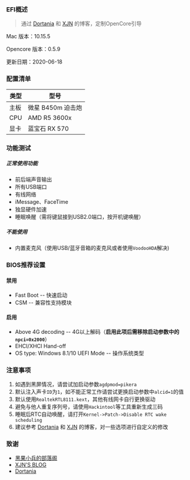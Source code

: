 ### EFI概述

> 通过 [Dortania](https://dortania.github.io/OpenCore-Desktop-Guide/AMD/zen.html) 和 [XJN](https://blog.xjn819.com/?p=543) 的博客，定制OpenCore引导

Mac 版本：10.15.5

Opencore 版本：0.5.9

更新日期：2020-06-18



### 配置清单

| 类型 | 型号              |
| ---- | ----------------- |
| 主板 | 微星 B450m 迫击炮 |
| CPU  | AMD R5 3600x      |
| 显卡 | 蓝宝石 RX 570     |



### 功能测试

##### 正常使用功能

* 前后端声音输出
* 所有USB端口
* 有线网络
* iMessage、FaceTime
* 独显硬件加速
* 睡眠唤醒（需将键鼠接到USB2.0端口，按开机键唤醒）

##### 不能使用

* 内置麦克风（使用USB/蓝牙音箱的麦克风或者使用`VoodooHDA`解决)



### BIOS推荐设置

#### 禁用

* Fast Boot -- 快速启动
* CSM -- 兼容性支持模块

#### 启用

* Above 4G decoding -- 4G以上解码（**启用此项后需移除启动参数中的`npci=0x2000`**）
* EHCI/XHCI Hand-off
* OS type: Windows 8.1/10 UEFI Mode -- 操作系统类型



### 注意事项

1. 如遇到黑屏情况，请尝试加启动参数`agdpmod=pikera`
2. 默认注入声卡`ID`为`1`，如不能正常工作请尝试更换启动参数中`alcid=1`的值
3. 默认使用`RealtekRTL8111.kext`，其他有线网卡自行更换驱动
4. 避免与他人重复序列号，请使用`Hackintool`等工具重新生成三码
5. 睡眠后RTC自动唤醒，请打开`Kernel->Patch->Disable RTC wake scheduling`
6. 建议参考 [Dortania](https://dortania.github.io/OpenCore-Desktop-Guide/AMD/zen.html) 和 [XJN](https://blog.xjn819.com/?p=543) 的博客，对一些选项进行自定义的修改



### 致谢

* [黑果小兵的部落阁](https://blog.daliansky.net)
* [XJN'S BLOG](https://blog.xjn819.com)
* [Dortania](https://dortania.github.io/OpenCore-Desktop-Guide/AMD/zen.html)